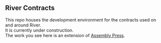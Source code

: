 ## River Contracts

This repo houses the development environment for the contracts used on and around River. \
It is currently under construction. \
The work you see here is an extension of [Assembly Press](https://github.com/public-assembly/assembly-press).